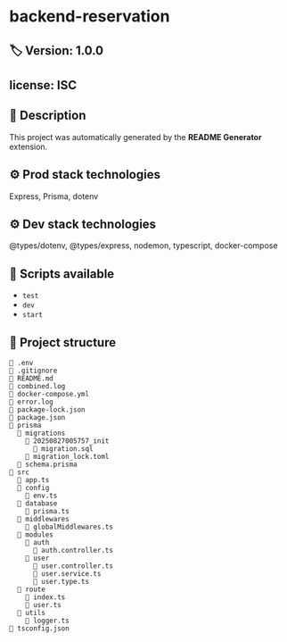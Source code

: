 # backend-reservation

		

		
## 🏷 Version: 1.0.0

## license: ISC
		
## 📖 Description
This project was automatically generated by the **README Generator** extension.

## ⚙️ Prod stack technologies
Express, Prisma, dotenv


## ⚙️ Dev  stack technologies 
@types/dotenv, @types/express, nodemon, typescript, docker-compose

## 📜 Scripts available
- `test`
- `dev`
- `start`

## 📂 Project structure
```
📄 .env
📄 .gitignore
📄 README.md
📄 combined.log
📄 docker-compose.yml
📄 error.log
📄 package-lock.json
📄 package.json
📂 prisma
  📂 migrations
    📂 20250827005757_init
      📄 migration.sql
    📄 migration_lock.toml
  📄 schema.prisma
📂 src
  📄 app.ts
  📂 config
    📄 env.ts
  📂 database
    📄 prisma.ts
  📂 middlewares
    📄 globalMiddlewares.ts
  📂 modules
    📂 auth
      📄 auth.controller.ts
    📂 user
      📄 user.controller.ts
      📄 user.service.ts
      📄 user.type.ts
  📂 route
    📄 index.ts
    📄 user.ts
  📂 utils
    📄 logger.ts
📄 tsconfig.json

```
